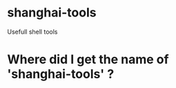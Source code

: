 shanghai-tools
==============

Usefull shell tools


# Where did I get the name of 'shanghai-tools' ?

